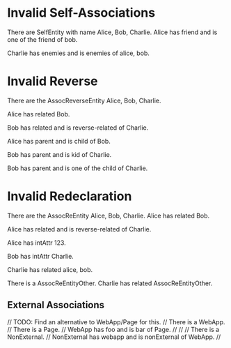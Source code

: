 
# Invalid Self-Associations

There are SelfEntity with name Alice, Bob, Charlie.
Alice has friend and is one of the friend of bob.
<!--      ^^^^^^
error: mismatching cardinalities of self-association 'SelfEntity.friend' [association.self.cardinality.mismatch]
-->

Charlie has enemies and is enemies of alice, bob.
<!--        ^^^^^^^
error: mismatching cardinalities of self-association 'SelfEntity.enemies' [association.self.cardinality.mismatch]
-->

# Invalid Reverse

There are the AssocReverseEntity Alice, Bob, Charlie.

Alice has related Bob.
<!--      ^^^^^^^
note: 'AssocReverseEntity.related' was first declared here [property.declaration.first]
-->

Bob has related and is reverse-related of Charlie.
<!--                   ^^^^^^^^^^^^^^^
error: cannot define reverse association name 'reverseRelated' for unidirectional association 'AssocReverseEntity.related' after the first declaration [association.reverse.late]
-->

Alice has parent and is child of Bob.
<!--                    ^^^^^
note: 'AssocReverseEntity.child' was first declared here [property.declaration.first]
-->

Bob has parent and is kid of Charlie.
<!--                  ^^^
error: conflicting redeclaration of reverse association of 'AssocReverseEntity.parent' [association.reverse.conflict]
                      ^^^
note: was: AssocReverseEntity.child, association to one 'AssocReverseEntity' [conflict.old]
                      ^^^
note: now: AssocReverseEntity.kid, association to one 'AssocReverseEntity' [conflict.new]
-->

Bob has parent and is one of the child of Charlie.
<!--                             ^^^^^
error: conflicting redeclaration of reverse association of 'AssocReverseEntity.parent' [association.reverse.conflict]
                                 ^^^^^
note: was: AssocReverseEntity.child, association to one 'AssocReverseEntity' [conflict.old]
                                 ^^^^^
note: now: AssocReverseEntity.child, association to many 'AssocReverseEntity' [conflict.new]
-->

# Invalid Redeclaration

There are the AssocReEntity Alice, Bob, Charlie.
Alice has related Bob.
<!--      ^^^^^^^
note: 'AssocReEntity.related' was first declared here [property.declaration.first]
-->

Alice has related and is reverse-related of Charlie.
<!--                     ^^^^^^^^^^^^^^^
error: cannot define reverse association name 'reverseRelated' for unidirectional association 'AssocReEntity.related' after the first declaration [association.reverse.late]
-->

Alice has intAttr 123.
<!--      ^^^^^^^
note: 'AssocReEntity.intAttr' was first declared here [property.declaration.first]
-->

Bob has intAttr Charlie.
<!--    ^^^^^^^
error: conflicting redeclaration of 'AssocReEntity.intAttr' [property.redeclaration.conflict]
        ^^^^^^^
note: was: attribute of one 'int' [conflict.old]
        ^^^^^^^
note: now: association to one 'AssocReEntity' [conflict.new]
-->

Charlie has related alice, bob.
<!--        ^^^^^^^
error: conflicting redeclaration of 'AssocReEntity.related' [property.redeclaration.conflict]
            ^^^^^^^
note: was: association to one 'AssocReEntity' [conflict.old]
            ^^^^^^^
note: now: association to many 'AssocReEntity' [conflict.new]
-->

There is a AssocReEntityOther.
Charlie has related AssocReEntityOther.
<!--        ^^^^^^^
error: conflicting redeclaration of 'AssocReEntity.related' [property.redeclaration.conflict]
            ^^^^^^^
note: was: association to one 'AssocReEntity' [conflict.old]
            ^^^^^^^
note: now: association to one 'AssocReEntityOther' [conflict.new]
-->

## External Associations

// TODO: Find an alternative to WebApp/Page for this.
// There is a WebApp.
// There is a Page.
// WebApp has foo and is bar of Page.
// <!--       ^^^
// error: cannot resolve association 'foo' in external class 'WebApp' [association.unresolved.external]
// -->
// 
// There is a NonExternal.
// NonExternal has webapp and is nonExternal of WebApp.
// <!--                          ^^^^^^^^^^^
// error: cannot resolve association 'nonExternal' in external class 'WebApp' [association.unresolved.external]
// -->
